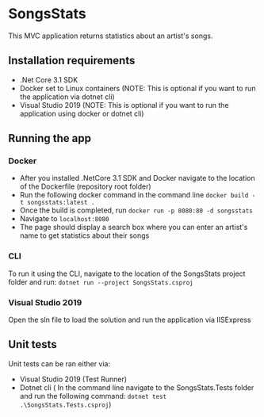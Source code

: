 # SongsStats
This MVC application returns statistics about an artist's songs. 

## Installation requirements
- .Net Core 3.1 SDK
- Docker set to Linux containers (NOTE: This is optional if you want to run the application via dotnet cli)
- Visual Studio 2019 (NOTE: This is optional if you want to run the application using docker or dotnet cli)

## Running the app
### Docker
- After you installed .NetCore 3.1 SDK and Docker navigate to the location of the Dockerfile (repository root folder)
- Run the following docker command in the command line ```docker build -t songsstats:latest .```
- Once the build is completed, run ```docker run -p 8080:80 -d songsstats```
- Navigate to ```localhost:8080```
- The page should display a search box where you can enter an artist's name to get statistics about their songs
  
### CLI
To run it using the CLI, navigate to the location of the SongsStats project folder and run: ```dotnet run --project SongsStats.csproj```
	
### Visual Studio 2019 
Open the sln file to load the solution and run the application via IISExpress
   
## Unit tests
Unit tests can be ran either via: 
- Visual Studio 2019 (Test Runner)
- Dotnet cli ( In the command line navigate to the SongsStats.Tests folder and run the following command: ```dotnet test .\SongsStats.Tests.csproj```)
